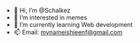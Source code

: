 - 👋 Hi, I’m @Schalkez
- 👀 I’m interested in memes
- 🌱 I’m currently learning Web development
- 📫 Email: mynameishieenf@gmail.com

<!---
Nothing is true, everything is permitted.
忍
--->
